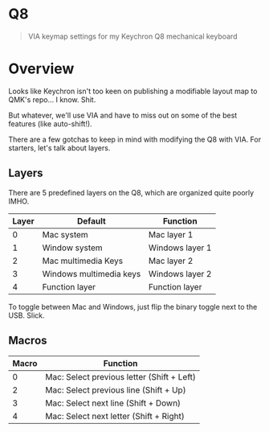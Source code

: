 # Q8

> VIA keymap settings for my Keychron Q8 mechanical keyboard

# Overview

Looks like Keychron isn't too keen on publishing a modifiable layout map to QMK's repo... I know. Shit.

But whatever, we'll use VIA and have to miss out on some of the best features (like auto-shift!).

There are a few gotchas to keep in mind with modifying the Q8 with VIA. For starters, let's talk about layers.

## Layers

There are 5 predefined layers on the Q8, which are organized quite poorly IMHO.

| Layer | Default                 | Function        |
| ----- | ----------------------- | --------------- |
| 0     | Mac system              | Mac layer 1     |
| 1     | Window system           | Windows layer 1 |
| 2     | Mac multimedia Keys     | Mac layer 2     |
| 3     | Windows multimedia keys | Windows layer 2 |
| 4     | Function layer          | Function layer  |

To toggle between Mac and Windows, just flip the binary toggle next to the USB. Slick.

## Macros

| Macro | Function                                   |
| ----- | ------------------------------------------ |
| 0     | Mac: Select previous letter (Shift + Left) |
| 2     | Mac: Select previous line (Shift + Up)     |
| 3     | Mac: Select next line (Shift + Down)       |
| 4     | Mac: Select next letter (Shift + Right)    |
